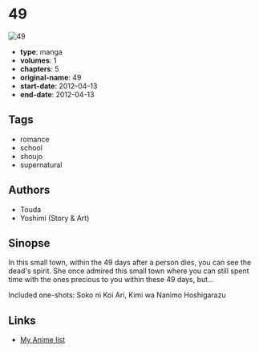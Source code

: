 # 49

![49](https://cdn.myanimelist.net/images/manga/1/164485.jpg)

-   **type**: manga
-   **volumes**: 1
-   **chapters**: 5
-   **original-name**: 49
-   **start-date**: 2012-04-13
-   **end-date**: 2012-04-13

## Tags

-   romance
-   school
-   shoujo
-   supernatural

## Authors

-   Touda
-   Yoshimi (Story & Art)

## Sinopse

In this small town, within the 49 days after a person dies, you can see the dead's spirit. She once admired this small town where you can still spent time with the ones precious to you within these 49 days, but...

Included one-shots: Soko ni Koi Ari, Kimi wa Nanimo Hoshigarazu

## Links

-   [My Anime list](https://myanimelist.net/manga/43777/49)
